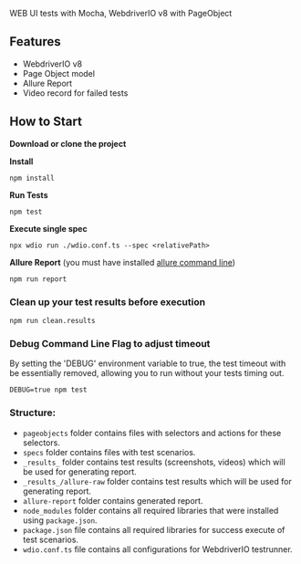 
WEB UI tests with Mocha, WebdriverIO v8 with PageObject

## Features
- WebdriverIO v8
- Page Object model
- Allure Report
- Video record for failed tests

## How to Start

**Download or clone the project**

**Install**

```npm install```

**Run Tests**

```npm test```

**Execute single spec**

`npx wdio run ./wdio.conf.ts --spec <relativePath>`

**Allure Report**
(you must have installed [allure command line](https://www.npmjs.com/package/allure-commandline))

```npm run report```

### Clean up your test results before execution

`npm run clean.results`

### Debug Command Line Flag to adjust timeout

By setting the 'DEBUG' environment variable to true, the test timeout with be essentially removed, 
allowing you to run without your tests timing out. 

`DEBUG=true npm test`

 
### Structure: 
* `pageobjects` folder contains files with selectors and actions for these selectors.
* `specs` folder contains files with test scenarios.
* `_results_` folder contains test results (screenshots, videos) which will be used for generating report.
* `_results_/allure-raw` folder contains test results which will be used for generating report.
* `allure-report` folder contains generated report.
* `node_modules` folder contains all required libraries that were installed using `package.json`.
* `package.json` file contains all required libraries for success execute of test scenarios.
* `wdio.conf.ts` file contains all configurations for WebdriverIO testrunner.